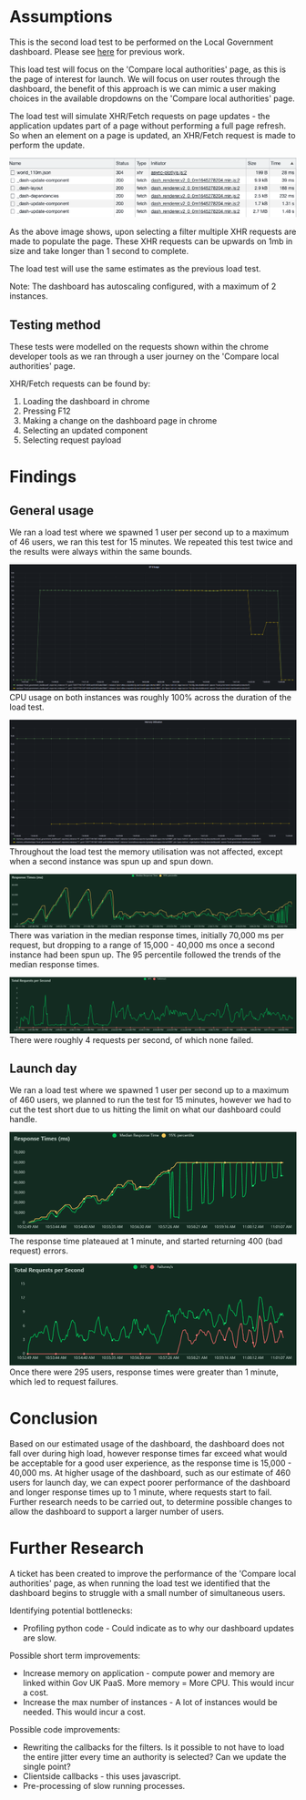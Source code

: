 # Assumptions
This is the second load test to be performed on the Local Government dashboard. Please see [here](/spikes/1-basic_load_test) for previous work. 

This load test will focus on the 'Compare local authorities' page, as this is the page of interest for launch. We will focus on user routes through the dashboard, the benefit of this approach is we can mimic a user making choices in the available dropdowns on the 'Compare local authorities' page.

The load test will simulate XHR/Fetch requests on page updates - the application updates part of a page without performing a full page refresh. So when an element on a page is updated, an XHR/Fetch request is made to perform the update. 

![XHR_requests_example](/images/load_test/xhr-general/xhr_requests.png) <br>

As the above image shows, upon selecting a filter multiple XHR requests are made to populate the page. These XHR requests can be upwards on 1mb in size and take longer than 1 second to complete. 

The load test will use the same estimates as the previous load test.

Note: The dashboard has autoscaling configured, with a maximum of 2 instances.

## Testing method
These tests were modelled on the requests shown within the chrome developer tools as we ran through a user journey on the 'Compare local authorities' page.

XHR/Fetch requests can be found by:
1. Loading the dashboard in chrome
2. Pressing F12 
3. Making a change on the dashboard page in chrome
4. Selecting an updated component 
5. Selecting request payload

# Findings
## General usage
We ran a load test where we spawned 1 user per second up to a maximum of 46 users, we ran this test for 15 minutes.
We repeated this test twice and the results were always within the same bounds. 

![CPU_general](/images/load_test/xhr-general/cpu.PNG) <br>
CPU usage on both instances was roughly 100% across the duration of the load test.

![Memory utilisation](/images/load_test/xhr-general/memory_utilisation.PNG) <br>
Throughout the load test the memory utilisation was not affected, except when a second instance was spun up and spun down. 

![response_times_general](/images/load_test/xhr-general/response_times.PNG) <br>
There was variation in the median response times, initially 70,000 ms per request, but dropping to a range of 15,000 - 40,000 ms once a second instance had been spun up. The 95 percentile followed the trends of the median response times.

![total_requests_per_second_general](/images/load_test/xhr-general/total_requests.PNG) <br>
There were roughly 4 requests per second, of which none failed.

## Launch day
We ran a load test where we spawned 1 user per second up to a maximum of 460 users, we planned to run the test for 15 minutes, however we had to cut the test short due to us hitting the limit on what our dashboard could handle. 

![response_times_launch](/images/load_test/xhr-launch/response_times_(ms)_1654077163.png) <br>
The response time plateaued at 1 minute, and started returning 400 (bad request) errors.

![total_requests_per_second_launch](/images/load_test/xhr-launch/total_requests_per_second_1654077163.png) <br>
Once there were 295 users, response times were greater than 1 minute, which led to request failures.


# Conclusion
Based on our estimated usage of the dashboard, the dashboard does not fall over during high load, however response times far exceed what would be acceptable for a good user experience, as the response time is 15,000 - 40,000 ms. At higher usage of the dashboard, such as our estimate of 460 users for launch day, we can expect poorer performance of the dashboard and longer response times up to 1 minute, where requests start to fail. Further research needs to be carried out, to determine possible changes to allow the dashboard to support a larger number of users.

# Further Research
A ticket has been created to improve the performance of the 'Compare local authorities' page, as when running the load test we identified that the dashboard begins to struggle with a small number of simultaneous users. 

Identifying potential bottlenecks:
 - Profiling python code - Could indicate as to why our dashboard updates are slow.

Possible short term improvements:
 - Increase memory on application - compute power and memory are linked within Gov UK PaaS. More memory = More CPU. This would incur a cost.
 - Increase the max number of instances - A lot of instances would be needed. This would incur a cost.

Possible code improvements:
 - Rewriting the callbacks for the filters. Is it possible to not have to load the entire jitter every time an authority is selected? Can we update the single point?
 - Clientside callbacks - this uses javascript.
 - Pre-processing of slow running processes.
